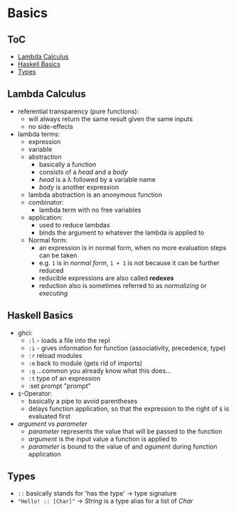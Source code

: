 # Basics

## ToC
* [Lambda Calculus](#lambda-calculus)
* [Haskell Basics](#haskell-basics)
* [Types](#types)

## Lambda Calculus

* referential transparency (pure functions):
    * will always return the same result given the same inputs
    * no side-effects
* lambda terms:
    * expression
    * variable
    * abstraction
        * basically a function
        * consists of a _head_ and a _body_
        * _head_ is a λ followed by a variable name
        * _body_ is another expression
    * lambda abstraction is an anonymous function
    * combinator:
        * lambda term with no free variables
    * application:
        * used to reduce lambdas
        * binds the argument to whatever the lambda is applied to
    * Normal form:
        * an expression is in normal form, when no more evaluation steps can be taken
        * e.g. `1` is in _normal form_, `1 + 1` is not because it can be further reduced
        * reducible expressions are also called **redexes**
        * reduction also is sometimes referred to as _normalizing_ or _executing_

## Haskell Basics
* ghci:
    * `:l` <filename> - loads a file into the repl
    * `:i` <function> - gives information for function (associativity, precedence, type)
    * `:r` reload modules
    * `:m` back to module (gets rid of imports)
    * `:q` ...common you already know what this does...
    * `:t` type of an expression
    * :set prompt "prompt"
* `$`-Operator:
    * basically a pipe to avoid parentheses
    * delays function application, so that the expression to the right of `$`
      is evaluated first
* _argument_ vs _parameter_
    * _parameter_ represents the value that will be passed to the function
    * _argument_ is the input value a function is applied to
    * _parameter_ is bound to the value of and _agument_ during function
      application

## Types
* `::` basically stands for 'has the type' -> type signature
* `"Hello! :: [Char]"` -> _String_ is a type alias for a list of _Char_

